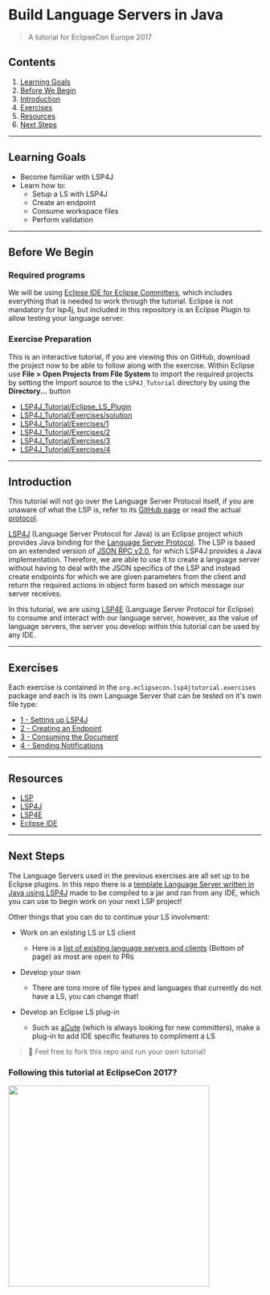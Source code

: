 # Build Language Servers in Java

> A tutorial for EclipseCon Europe 2017

## Contents
1. [Learning Goals](#learning-goals)
2. [Before We Begin](#before-we-begin)
3. [Introduction](#introduction)
4. [Exercises](#exercises)
5. [Resources](#resources)
6. [Next Steps](#next-steps)

***

## Learning Goals

- Become familiar with LSP4J
- Learn how to:
	- Setup a LS with LSP4J
	- Create an endpoint
	- Consume workspace files
	- Perform validation

***

## Before We Begin

### Required programs

We will be using [Eclipse IDE for Eclipse Committers](https://www.eclipse.org/downloads/packages/release/2022-06/r/eclipse-ide-eclipse-committers), which includes everything that is needed to work through the tutorial. Eclipse is not mandatory for lsp4j, but included in this repository is an Eclipse Plugin to allow testing your language server.


### Exercise Preparation

This is an interactive tutorial, if you are viewing this on GitHub, download the project now to be able to follow along with the exercise. Within Eclipse use **File > Open Projects from File System** to import the required projects by setting the Import source to the `LSP4J_Tutorial` directory by using the **Directory...** button

 - [LSP4J_Tutorial/Eclipse_LS_Plugin](/Eclipse_LS_Plugin/)
 - [LSP4J_Tutorial/Exercises/solution](/Exercises/solution)
 - [LSP4J_Tutorial/Exercises/1](/Exercises/1)
 - [LSP4J_Tutorial/Exercises/2](/Exercises/2)
 - [LSP4J_Tutorial/Exercises/3](/Exercises/3)
 - [LSP4J_Tutorial/Exercises/4](/Exercises/4)

***

## Introduction

This tutorial will not go over the Language Server Protocol itself, if you are unaware of what the LSP is, refer to its [GitHub page](https://github.com/Microsoft/language-server-protocol) or read the actual [protocol](https://github.com/Microsoft/language-server-protocol/blob/master/protocol.md).

[LSP4J](https://github.com/eclipse/lsp4j) (Language Server Protocol for Java) is an Eclipse project which provides Java binding for the [Language Server Protocol](https://github.com/Microsoft/language-server-protocol). The LSP is based on an extended version of [JSON RPC v2.0](http://www.jsonrpc.org/specification), for which LSP4J provides a Java implementation. Therefore, we are able to use it to create a language server without having to deal with the JSON specifics of the LSP and instead create endpoints for which we are given parameters from the client and return the required actions in object form based on which message our server receives.

In this tutorial, we are using [LSP4E](https://projects.eclipse.org/projects/technology.lsp4e) (Language Server Protocol for Eclipse) to consume and interact with our language server, however, as the value of language servers, the server you develop within this tutorial can be used by any IDE.

***

## Exercises

Each exercise is contained in the `org.eclipsecon.lsp4jtutorial.exercises` package and each is its own Language Server that can be tested on it's own file type:

- [1 - Setting up LSP4J](/Exercises/1/1-README.md)
- [2 - Creating an Endpoint](/Exercises/2/2-README.md)
- [3 - Consuming the Document](/Exercises/3/3-README.md)
- [4 - Sending Notifications](/Exercises/4/4-README.md)

***

## Resources

- [LSP](https://github.com/Microsoft/language-server-protocol)
- [LSP4J](https://github.com/eclipse/lsp4j)
- [LSP4E](https://projects.eclipse.org/projects/technology.lsp4e)
- [Eclipse IDE](https://www.eclipse.org/downloads/)

***

## Next Steps

The Language Servers used in the previous exercises are all set up to be Eclipse plugins. In this repo there is a [template Language Server written in Java using LSP4J](/Template-LSP4J-Language-Server/) made to be compiled to a jar and ran from any IDE, which you can use to begin work on your next LSP project!

Other things that you can do to continue your LS involvment:

- Work on an existing LS or LS client
	- Here is a [list of existing language servers and clients](http://langserver.org/) (Bottom of page) as most are open to PRs

- Develop your own
	- There are tons more of file types and languages that currently do not have a LS, you can change that!

- Develop an Eclipse LS plug-in
	- Such as [aCute](https://github.com/eclipse/aCute) (which is always looking for new committers), make a plug-in to add IDE specific features to compliment a LS

> :fork_and_knife: Feel free to fork this repo and run your own tutorial!

### Following this tutorial at EclipseCon 2017?
<img src="https://github.com/LucasBullen/LSP4J_Tutorial/blob/master/leaveFeedback.png" width="400">
